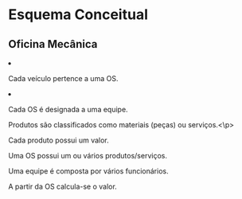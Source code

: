 <H1>Esquema Conceitual</H1>
<H2>Oficina Mecânica</H2>


<li><p>Cada veículo pertence a uma OS.</p></li>
<li><p>Cada OS é designada a uma equipe.</p></li>
<p>Produtos são classificados como materiais (peças) ou serviços.<\p>
<p>Cada produto possui um valor.</p>
<p>Uma OS possui um ou vários produtos/serviços.</p>
<p>Uma equipe é composta por vários funcionários.</p>
<p>A partir da OS calcula-se o valor.</p>
